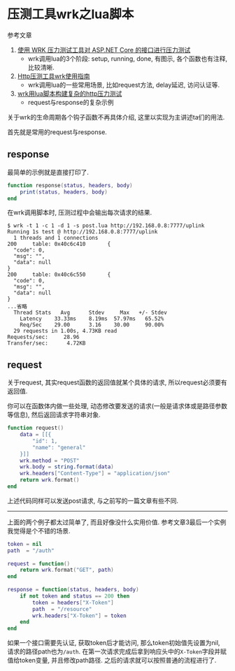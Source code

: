 # 压测工具wrk之lua脚本

参考文章

1. [使用 WRK 压力测试工具对 ASP.NET Core 的接口进行压力测试](https://www.cnblogs.com/myzony/p/9798116.html)
    - wrk调用lua的3个阶段: setup, running, done, 有图示, 各个函数也有注释, 比较清晰.
2. [Http压测工具wrk使用指南](https://www.cnblogs.com/xinzhao/p/6233009.html)
    - wrk调用lua的一些常用场景, 比如request方法, delay延迟, 访问认证等.
3. [wrk用lua脚本构建复杂的http压力测试](http://xiaorui.cc/2018/03/14/wrk%E7%94%A8lua%E8%84%9A%E6%9C%AC%E6%9E%84%E5%BB%BA%E5%A4%8D%E6%9D%82%E7%9A%84http%E5%8E%8B%E5%8A%9B%E6%B5%8B%E8%AF%95/)
    - request与response的复杂示例

关于wrk的生命周期各个钩子函数不再具体介绍, 这里以实现为主讲述ta们的用法. 

首先就是常用的request与response.

## response

最简单的示例就是直接打印了. 

```lua
function response(status, headers, body)
    print(status, headers, body)
end
```

在wrk调用脚本时, 压测过程中会输出每次请求的结果.

```
$ wrk -t 1 -c 1 -d 1 -s post.lua http://192.168.0.8:7777/uplink
Running 1s test @ http://192.168.0.8:7777/uplink
  1 threads and 1 connections
200     table: 0x40c6c410       {
  "code": 0,
  "msg": "",
  "data": null
}
200     table: 0x40c6c550       {
  "code": 0,
  "msg": "",
  "data": null
}
...省略
  Thread Stats   Avg      Stdev     Max   +/- Stdev
    Latency    33.33ms    8.19ms  57.97ms   65.52%
    Req/Sec    29.00      3.16    30.00     90.00%
  29 requests in 1.00s, 4.73KB read
Requests/sec:     28.96
Transfer/sec:      4.72KB
```

## request

关于request, 其实request函数的返回值就某个具体的请求, 所以request必须要有返回值. 

你可以在函数体内做一些处理, 动态修改要发送的请求(一般是请求体或是路径参数等信息), 然后返回请求字符串对象.

```lua
function request()
    data = [[{
        "id": 1,
        "name": "general"
    }]]
    wrk.method = "POST"
    wrk.body = string.format(data)
    wrk.headers["Content-Type"] = "application/json"
    return wrk.format()
end
```

上述代码同样可以发送post请求, 与之前写的一篇文章有些不同.

------

上面的两个例子都太过简单了, 而且好像没什么实用价值. 参考文章3最后一个实例我觉得是个不错的场景.

```lua
token = nil
path  = "/auth"
 
request = function()
    return wrk.format("GET", path)
end
 
response = function(status, headers, body)
    if not token and status == 200 then
        token = headers["X-Token"]
        path  = "/resource"
        wrk.headers["X-Token"] = token
    end
end
```

如果一个接口需要先认证, 获取token后才能访问, 那么token初始值先设置为nil, 请求的路径path也为`/auth`. 在第一次请求完成后拿到响应头中的`X-Token`字段并赋值给token变量, 并且修改path路径. 之后的请求就可以按照普通的流程进行了.

